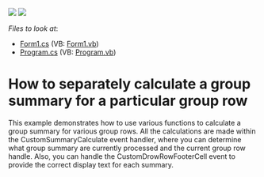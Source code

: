 <!-- default badges list -->
[![](https://img.shields.io/badge/Open_in_DevExpress_Support_Center-FF7200?style=flat-square&logo=DevExpress&logoColor=white)](https://supportcenter.devexpress.com/ticket/details/E383)
[![](https://img.shields.io/badge/📖_How_to_use_DevExpress_Examples-e9f6fc?style=flat-square)](https://docs.devexpress.com/GeneralInformation/403183)
<!-- default badges end -->
<!-- default file list -->
*Files to look at*:

* [Form1.cs](./CS/summary/Form1.cs) (VB: [Form1.vb](./VB/summary/Form1.vb))
* [Program.cs](./CS/summary/Program.cs) (VB: [Program.vb](./VB/summary/Program.vb))
<!-- default file list end -->
# How to separately calculate a group summary for a particular group row


<p>This example demonstrates how to use various functions to calculate a group summary for various group rows. All the calculations are made within the CustomSummaryCalculate event handler, where you can determine what group summary are currently processed and the current group row handle. Also, you can handle the CustomDrowRowFooterCell event to provide the correct display text for each summary.</p>

<br/>


